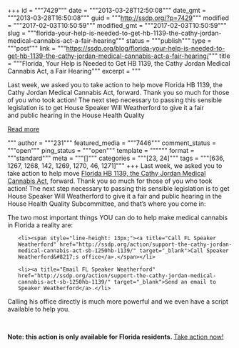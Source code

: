 +++
id = """7429"""
date = """2013-03-28T12:50:08"""
date_gmt = """2013-03-28T16:50:08"""
guid = """http://ssdp.org/?p=7429"""
modified = """2017-02-03T10:50:59"""
modified_gmt = """2017-02-03T10:50:59"""
slug = """florida-your-help-is-needed-to-get-hb-1139-the-cathy-jordan-medical-cannabis-act-a-fair-hearing"""
status = """publish"""
type = """post"""
link = """https://ssdp.org/blog/florida-your-help-is-needed-to-get-hb-1139-the-cathy-jordan-medical-cannabis-act-a-fair-hearing/"""
title = """Florida, Your Help is Needed to Get HB 1139, the Cathy Jordan Medical Cannabis Act, a Fair Hearing"""
excerpt = """<p>Last week, we asked you to take action to help move Florida HB 1139, the Cathy Jordan Medical Cannabis Act, forward. Thank you so much for those of you who took action! The next step necessary to passing this sensible legislation is to get House Speaker Will Weatherford to give it a fair and public hearing in the House Health Quality</p>
<div class="h10"></div>
<p><a class="more-link2 flat" href="https://ssdp.org/blog/florida-your-help-is-needed-to-get-hb-1139-the-cathy-jordan-medical-cannabis-act-a-fair-hearing/">Read more</a></p>
"""
author = """231"""
featured_media = """7446"""
comment_status = """open"""
ping_status = """open"""
template = """"""
format = """standard"""
meta = """[]"""
categories = """[23, 24]"""
tags = """[636, 1267, 1268, 142, 1269, 1270, 46, 1271]"""
+++
Last week, we asked you to take action to help move <a title="Florida HB 1139, the Cathy Jordan Medical Cannabis Act" href="http://ssdp.org/action/support-the-cathy-jordan-medical-cannabis-act-sb-1250hb-1139/" target="_blank">Florida HB 1139, the Cathy Jordan Medical Cannabis Act</a>, forward. Thank you so much for those of you who took action! The next step necessary to passing this sensible legislation is to get House Speaker Will Weatherford to give it a fair and public hearing in the House Health Quality Subcommittee, and that&#8217;s where you come in:



The two most important things YOU can do to help make medical cannabis in Florida a reality are:

<ol>

	<li><span style="line-height: 13px;"><a title="Call FL Speaker Weatherford" href="http://ssdp.org/action/support-the-cathy-jordan-medical-cannabis-act-sb-1250hb-1139/" target="_blank">Call Speaker Weatherford&#8217;s office</a>.</span></li>

	<li><a title="Email FL Speaker Weatherford" href="http://ssdp.org/action/support-the-cathy-jordan-medical-cannabis-act-sb-1250hb-1139/" target="_blank">Send an email to Speaker Weatherford</a>.</li>

</ol>

Calling his office directly is much more powerful and we even have a script available to help you.



&nbsp;



<strong>Note: this action is only available for Florida residents. </strong><a title="FL HB 1139" href="http://ssdp.org/action/support-the-cathy-jordan-medical-cannabis-act-sb-1250hb-1139/" target="_blank">Take action now!</a>
